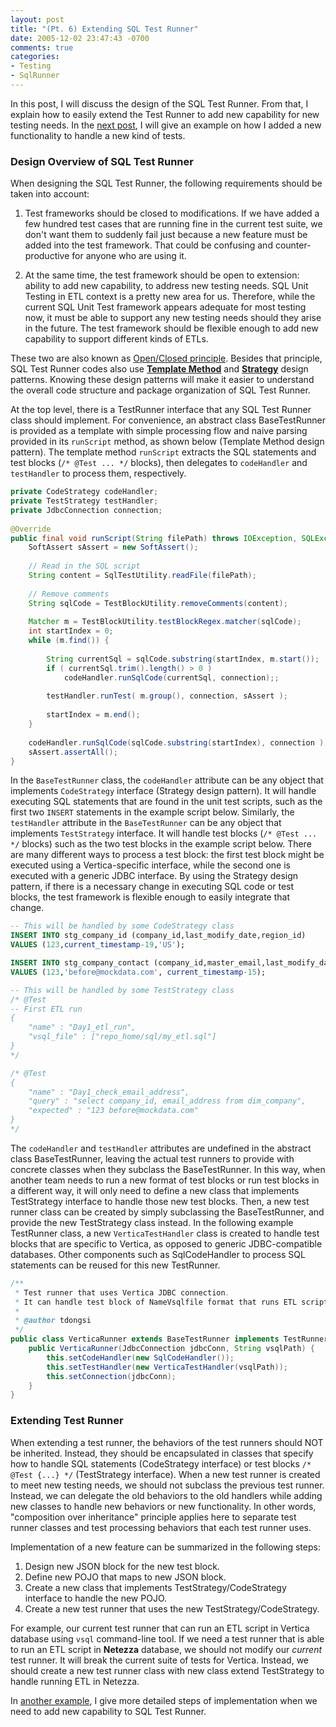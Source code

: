 ```yaml
---
layout: post
title: "(Pt. 6) Extending SQL Test Runner"
date: 2005-12-02 23:47:43 -0700
comments: true
categories: 
- Testing
- SqlRunner
---
```


In this post, I will discuss the design of the SQL Test Runner.
From that, I explain how to easily extend the Test Runner to add new capability for new testing needs.
In the [next post](http://localhost:4000/blog/2016/04/17/sql-unit-data-parity/), I will give an example on how I added a new functionality to handle a new kind of tests.

### Design Overview of SQL Test Runner

When designing the SQL Test Runner, the following requirements should be taken into account:

1) Test frameworks should be closed to modifications. 
If we have added a few hundred test cases that are running fine in the current test suite, we don't want them to suddenly fail just because a new feature must be added into the test framework.
That could be confusing and counter-productive for anyone who are using it.

2) At the same time, the test framework should be open to extension: ability to add new capability, to address new testing needs.
SQL Unit Testing in ETL context is a pretty new area for us.
Therefore, while the current SQL Unit Test framework appears adequate for most testing now, it must be able to support any new testing needs should they arise in the future.
The test framework should be flexible enough to add new capability to support different kinds of ETLs.

These two are also known as [Open/Closed principle](https://en.wikipedia.org/wiki/Open/closed_principle).
Besides that principle, SQL Test Runner codes also use [**Template Method**](https://en.wikipedia.org/wiki/Template_method_pattern) and [**Strategy**](https://en.wikipedia.org/wiki/Strategy_pattern) design patterns.
Knowing these design patterns will make it easier to understand the overall code structure and package organization of SQL Test Runner.

At the top level, there is a TestRunner interface that any SQL Test Runner class should implement.
For convenience, an abstract class BaseTestRunner is provided as a template with simple processing flow and naive parsing provided in its `runScript` method, as shown below (Template Method design pattern).
The template method `runScript` extracts the SQL statements and test blocks (`/* @Test ... */` blocks), then delegates to `codeHandler` and `testHandler` to process them, respectively.

``` java Template Method for running test scripts in BaseTestRunner
private CodeStrategy codeHandler;
private TestStrategy testHandler;
private JdbcConnection connection;
    
@Override
public final void runScript(String filePath) throws IOException, SQLException {
    SoftAssert sAssert = new SoftAssert();
	
	// Read in the SQL script
	String content = SqlTestUtility.readFile(filePath);
	
	// Remove comments
	String sqlCode = TestBlockUtility.removeComments(content);
	
	Matcher m = TestBlockUtility.testBlockRegex.matcher(sqlCode);
	int startIndex = 0;
	while (m.find()) {
		
		String currentSql = sqlCode.substring(startIndex, m.start());
		if ( currentSql.trim().length() > 0 )
			codeHandler.runSqlCode(currentSql, connection);;
		
		testHandler.runTest( m.group(), connection, sAssert );
		
		startIndex = m.end();
	}
	
	codeHandler.runSqlCode(sqlCode.substring(startIndex), connection );
	sAssert.assertAll();
}
```

In the `BaseTestRunner` class, the `codeHandler` attribute can be any object that implements `CodeStrategy` interface (Strategy design pattern).
It will handle executing SQL statements that are found in the unit test scripts, such as the first two `INSERT` statements in the example script below.
Similarly, the `testHandler` attribute in the `BaseTestRunner` can be any object that implements `TestStrategy` interface.
It will handle test blocks (`/* @Test ... */` blocks) such as the two test blocks in the example script below.
There are many different ways to process a test block: the first test block might be executed using a Vertica-specific interface, while the second one is executed with a generic JDBC interface.
By using the Strategy design pattern, if there is a necessary change in executing SQL code or test blocks, the test framework is flexible enough to easily integrate that change.
 

``` sql Example unit test script
-- This will be handled by some CodeStrategy class
INSERT INTO stg_company_id (company_id,last_modify_date,region_id) 
VALUES (123,current_timestamp-19,'US');

INSERT INTO stg_company_contact (company_id,master_email,last_modify_date) 
VALUES (123,'before@mockdata.com', current_timestamp-15);

-- This will be handled by some TestStrategy class
/* @Test
-- First ETL run
{
	"name" : "Day1_etl_run",
	"vsql_file" : ["repo_home/sql/my_etl.sql"]
}
*/

/* @Test
{
	"name" : "Day1_check_email_address",
	"query" : "select company_id, email_address from dim_company",
	"expected" : "123 before@mockdata.com"
}
*/
```

The `codeHandler` and `testHandler` attributes are undefined in the abstract class BaseTestRunner, leaving the actual test runners to provide with concrete classes when they subclass the BaseTestRunner.
In this way, when another team needs to run a new format of test blocks or run test blocks in a different way, it will only need to define a new class that implements TestStrategy interface to handle those new test blocks.
Then, a new test runner class can be created by simply subclassing the BaseTestRunner, and provide the new TestStrategy class instead.
In the following example TestRunner class, a new `VerticaTestHandler` class is created to handle test blocks that are specific to Vertica, as opposed to generic JDBC-compatible databases.
Other components such as SqlCodeHandler to process SQL statements can be reused for this new TestRunner.

``` java Example TestRunner
/**
 * Test runner that uses Vertica JDBC connection.
 * It can handle test block of NameVsqlfile format that runs ETL scripts using local vsql.
 * 
 * @author tdongsi
 */
public class VerticaRunner extends BaseTestRunner implements TestRunner {
	public VerticaRunner(JdbcConnection jdbcConn, String vsqlPath) {
		this.setCodeHandler(new SqlCodeHandler());
		this.setTestHandler(new VerticaTestHandler(vsqlPath));
		this.setConnection(jdbcConn);
	}
}
```

### Extending Test Runner

When extending a test runner, the behaviors of the test runners should NOT be inherited. 
Instead, they should be encapsulated in classes that specify how to handle SQL statements (CodeStrategy interface) or test blocks `/* @Test {...} */` (TestStrategy interface).
When a new test runner is created to meet new testing needs, we should not subclass the previous test runner.
Instead, we can delegate the old behaviors to the old handlers while adding new classes to handle new behaviors or new functionality.
In other words, "composition over inheritance" principle applies here to separate test runner classes and test processing behaviors that each test runner uses.

Implementation of a new feature can be summarized in the following steps:

1. Design new JSON block for the new test block. 
1. Define new POJO that maps to new JSON block.
1. Create a new class that implements TestStrategy/CodeStrategy interface to handle the new POJO.
1. Create a new test runner that uses the new TestStrategy/CodeStrategy.

For example, our current test runner that can run an ETL script in Vertica database using `vsql` command-line tool.
If we need a test runner that is able to run an ETL script in **Netezza** database, we should not modify our *current* test runner. 
It will break the current suite of tests for Vertica.
Instead, we should create a new test runner class with new class extend TestStrategy to handle running ETL in Netezza.

In [another example](/blog/2016/04/17/sql-unit-data-parity/), I give more detailed steps of implementation when we need to add new capability to SQL Test Runner.

